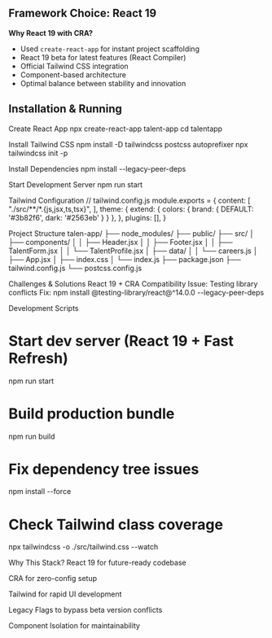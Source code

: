
## Framework Choice: React 19
**Why React 19 with CRA?**
- Used `create-react-app` for instant project scaffolding
- React 19 beta for latest features (React Compiler)
- Official Tailwind CSS integration
- Component-based architecture
- Optimal balance between stability and innovation

## Installation & Running

Create React App
npx create-react-app talent-app
cd talentapp

Install Tailwind CSS
npm install -D tailwindcss postcss autoprefixer
npx tailwindcss init -p

Install Dependencies
npm install --legacy-peer-deps

Start Development Server
npm run start

Tailwind Configuration
// tailwind.config.js
module.exports = {
  content: [
    "./src/**/*.{js,jsx,ts,tsx}",
  ],
  theme: {
    extend: {
      colors: {
        brand: {
          DEFAULT: '#3b82f6',
          dark: '#2563eb'
        }
      }
    },
  },
  plugins: [],
}

Project Structure
talen-app/
├── node_modules/
├── public/
├── src/
│   ├── components/
│   │   ├── Header.jsx
│   │   ├── Footer.jsx
│   │   ├── TalentForm.jsx
│   │   └── TalentProfile.jsx
│   ├── data/
│   │   └── careers.js
│   ├── App.jsx
│   ├── index.css
│   └── index.js
├── package.json
├── tailwind.config.js
└── postcss.config.js

Challenges & Solutions
 React 19 + CRA Compatibility
Issue: Testing library conflicts
Fix:
npm install @testing-library/react@^14.0.0 --legacy-peer-deps

Development Scripts
# Start dev server (React 19 + Fast Refresh)
npm run start

# Build production bundle
npm run build

# Fix dependency tree issues
npm install --force

# Check Tailwind class coverage
npx tailwindcss -o ./src/tailwind.css --watch

Why This Stack?
React 19 for future-ready codebase

CRA for zero-config setup

Tailwind for rapid UI development

Legacy Flags to bypass beta version conflicts

Component Isolation for maintainability



